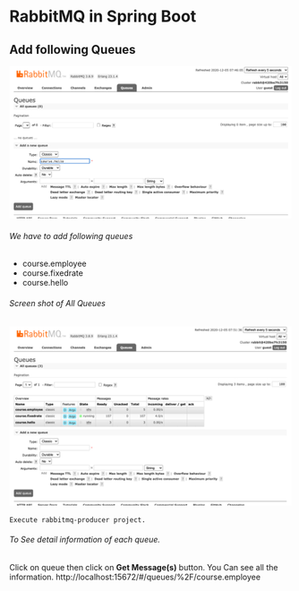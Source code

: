 # RabbitMQ in Spring Boot

## Add following Queues

<img src="images/course_hello.png">

######  We have to add following queues
* course.employee
* course.fixedrate
* course.hello

###### Screen shot of All Queues
<img src="images/Screen.png">

```
Execute rabbitmq-producer project.

```
###### To See detail information of each queue.
   Click on queue then click on **Get Message(s)** button. You Can see all the information.
http://localhost:15672/#/queues/%2F/course.employee

